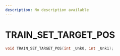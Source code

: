 ```yaml
---
description: No description available 
---
```


# TRAIN_SET_TARGET_POS

```cpp
void TRAIN_SET_TARGET_POS(int _Unk0, int _Unk1);
```